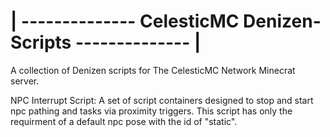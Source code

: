 
# | -------------- CelesticMC Denizen-Scripts -------------- | #

A collection of Denizen scripts for The CelesticMC Network Minecrat server.

NPC Interrupt Script: A set of script containers designed to stop and start npc pathing and tasks via proximity triggers. This script has only the requirment of a default npc pose with the id of "static".
